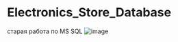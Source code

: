 # Electronics_Store_Database
старая работа по MS SQL
![image](https://github.com/Sharp336/Electronics_Store_Database/assets/39415926/312437e8-fd08-4ad2-b0ad-6989488014d1)
